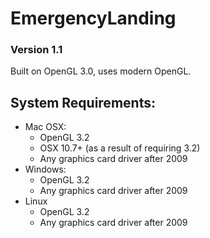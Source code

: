 EmergencyLanding
================

### Version 1.1 ###


Built on OpenGL 3.0, uses modern OpenGL.

System Requirements:
----
* Mac OSX:
    * OpenGL 3.2
    * OSX 10.7+ (as a result of requiring 3.2)
    * Any graphics card driver after 2009
* Windows:
    * OpenGL 3.2
    * Any graphics card driver after 2009
* Linux
    * OpenGL 3.2
    * Any graphics card driver after 2009
